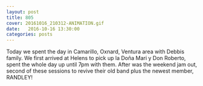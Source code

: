 ```yaml
---
layout: post
title: 805
cover: 20161016_210312-ANIMATION.gif
date:   2016-10-16 13:30:00
categories: posts
---
```



Today we spent the day in Camarillo, Oxnard, Ventura area with Debbis family. We first arrived at Helens to pick up la
Doña Mari y Don Roberto, spent the whole day up until 7pm with them. After was the weekend jam out, second of these sessions 
to revive their old band plus the newest member, RANDLEY!
